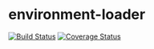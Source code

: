 # environment-loader

[![Build Status](https://travis-ci.org/pori/environment-loader.svg?branch=master)](https://travis-ci.org/pori/environment-loader)
[![Coverage Status](https://coveralls.io/repos/github/pori/environment-loader/badge.svg?branch=master)](https://coveralls.io/github/pori/environment-loader?branch=master)
